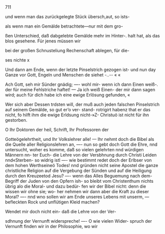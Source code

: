 711

und wenn man das zurückgelegte Stück übersch,aut, so ists-

als wenn man ein Gemälde betrachtete—nur mit dem gro-

ßen Unterschied, daß dabgelebte Gemälde mehr im Hinter-.
halt hat, als das blos gesehene. Für jenes müssen wir

bei der großen Schnusteliung Rechenschaft ablegen, für die-

ses nichte x

Und dann am Ende, wenn der letzte Pinselstrich gezogen
ist- und nun day Ganze vor Gott, Engeln und Menschen
de siehet -..-- « «

Ach Gott, seh mir Sünder gnädig; —- wohl mir- wenn
ich dann Einen weiß-. der für meine Fehlstriche haftet! —
Ja ich weiß Einen- der mir dann sagen wird; auch für
dich habe ich eine ewige Erlösung gefunden, «

Wer sich aber Dessen trdsten will, der muß auch jeden
falschen Pinselstrich auf seinem Gemälde, so gut er’o ver-
stand- rotrigirt habenz that er das nicht, fo hilft ihm die
ewige Erldsung nicht-»Z- Christuö ist nicht für ihn gestorben.

O Ihr Doktoren der heil, Schrift, Ihr Professoren der

Gotteögelehrtheit, und Ihr Volkslehrer alle! — Ihr nehmt
doch die Bibel als die Quelle aller Religionslehren an, —-
nun so gebt doch Gott die Ehre, nnd untersucht, woher es
komme, daß so vielen gelehrten nnd würdigen Männern nn-
ter Euch- die Lehre von der Versbhnung durch Christi
Leiden nnd«Sterben- so widrig istl —- wie bestimmt redet
doch der Erlbser von dem hohen Werthseineö Todes! nnd
gründen nicht seine Apostel die ganze christliche Religion auf
die Vergebung der Sünden und auf die Heiligung durch
den Kreuzeetod Jesu? —- wenn das Alles Beguemung nach
dem-Begriff der Juden von den Opfern ish- so bleibt vom
Christenthum nichts übrig alo die Moral- und dazu bedür-
fen wir der Bibel nicht: denn die wissen wir ohne sie; wo-
her nehmen wir dann aber die Kraft zu dieser Moral? —-
nnd wno sollen wir am Ende unseres Lebens mit unserm, —
befleckten Rock und unflütigen Kleid machen?

Wendet mir doch nicht ein- daß die Lehre von der Ver-

sdhnung der Vernunft widerspreche! —- O wie vielen Wider-
spruch der Vernunft finden wir in der Philosophie, wo wir

